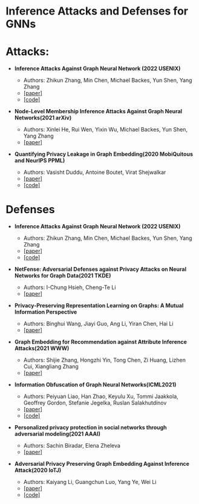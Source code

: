 # Inference Attacks and Defenses for GNNs

# Attacks:

- **Inference Attacks Against Graph Neural Network (2022 USENIX)**
  - Authors: Zhikun Zhang, Min Chen, Michael Backes, Yun Shen, Yang Zhang
  - [[paper]](https://www.usenix.org/system/files/sec22summer_zhang-zhikun.pdf)
  - [[code]](https://github.com/Zhangzhk0819/GNN-Embedding-Leaks)

- **Node-Level Membership Inference Attacks Against Graph Neural Networks(2021 arXiv)**
  - Authors: Xinlei He, Rui Wen, Yixin Wu, Michael Backes, Yun Shen, Yang Zhang
  - [[paper]](https://arxiv.org/pdf/2102.05429.pdf)
  <!--- [[code]]()-->

- **Quantifying Privacy Leakage in Graph Embedding(2020 MobiQuitous and NeurIPS PPML)**
  - Authors: Vasisht Duddu, Antoine Boutet, Virat Shejwalkar
  - [[paper]](https://arxiv.org/pdf/2010.00906.pdf)
  - [[code]](https://github.com/vasishtduddu/GraphLeaks)


# Defenses
- **Inference Attacks Against Graph Neural Network (2022 USENIX)**
  - Authors: Zhikun Zhang, Min Chen, Michael Backes, Yun Shen, Yang Zhang
  - [[paper]](https://www.usenix.org/system/files/sec22summer_zhang-zhikun.pdf)
  - [[code]](https://github.com/Zhangzhk0819/GNN-Embedding-Leaks)

- **NetFense: Adversarial Defenses against Privacy Attacks on Neural Networks for Graph Data(2021 TKDE)**
  - Authors: I-Chung Hsieh, Cheng-Te Li
  - [[paper]](https://arxiv.org/pdf/2106.11865.pdf)
  <!--- [[code]] -->

- **Privacy-Preserving Representation Learning on Graphs: A Mutual Information Perspective**
  - Authors: Binghui Wang, Jiayi Guo, Ang Li, Yiran Chen, Hai Li
  - [[paper]](https://dl.acm.org/doi/pdf/10.1145/3447548.3467273?casa_token=lyzYuHgLz1QAAAAA:A-Sn-2RXI-uRp7pe-BuvJVVSYNUsbt3mwXANN-DLNTT5NCbEzo11V-cIeT6Y-9z-h8Ea2g7eswM)
  <!--- [[code]] -->

- **Graph Embedding for Recommendation against Attribute Inference Attacks(2021 WWW)**
  - Authors: Shijie Zhang, Hongzhi Yin, Tong Chen, Zi Huang, Lizhen Cui, Xiangliang Zhang
  - [[paper]](https://dl.acm.org/doi/abs/10.1145/3442381.3449813?casa_token=QJftjQKsufcAAAAA%3Aqpy41OVvbRVL9OId9qiUPgC5I8Knc-QYZIocdut4eSj2_L2Z9dDCwBIo7oYXF2A7_0hihQLh4Kg)
  <!--- [[code]] -->

- **Information Obfuscation of Graph Neural Networks(ICML2021)**
  - Authors: Peiyuan Liao, Han Zhao, Keyulu Xu, Tommi Jaakkola, Geoffrey Gordon, Stefanie Jegelka, Ruslan Salakhutdinov
  - [[paper]](http://proceedings.mlr.press/v139/liao21a/liao21a.pdf)
  - [[code]](https://github.com/liaopeiyuan/GAL)

- **Personalized privacy protection in social networks through adversarial modeling(2021 AAAI)**
  - Authors: Sachin Biradar, Elena Zheleva
  - [[paper]](https://www.cs.uic.edu/~elena/pubs/biradar-ppai21.pdf)
  <!--[[code]]-->

- **Adversarial Privacy Preserving Graph Embedding Against Inference Attack(2020 IoTJ)**
  - Authors: Kaiyang Li, Guangchun Luo, Yang Ye, Wei Li
  - [[paper]](https://arxiv.org/pdf/2008.13072.pdf)
  - [[code]](https://github.com/KaiyangLi1992/Privacy-Preserving-Social-Network-Embedding)